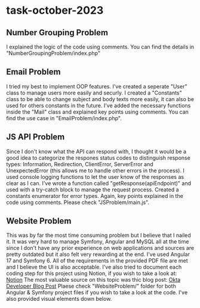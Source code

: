# task-october-2023
## Number Grouping Problem
I explained the logic of the code using comments. You can find the details in "NumberGroupingProblem/index.php"

## Email Problem
I tried my best to implement OOP features. 
I've created a seperate "User" class to manage users more easily and securly. 
I created a "Constants" class to be able to change subject and body texts more easily, it can also be used for others constants in the future.
I've added the necessary functions inside the "Mail" class and explained key points using comments.
You can find the use case in "EmailProblem/index.php".

## JS API Problem
Since I don't know what the API can respond with, I thought it would be a good idea to categorize the respones status codes to distinguish response types: Information, Redirection, ClientError, ServerError and UnexpectedError (this allows me to handle other errors in the process).
I used console logging functions to let the user know of the responses as clear as I can.
I've wrote a function called "getResponse(apiEndpoint)" and used with a try-catch block to manage the request process.
Created a constants enumerator for error types.
Again, key points explained in the code using comments. Please check "JSProblem/main.js".

## Website Problem
This was by far the most time consuming problem but I believe that I nailed it. It was very hard to manage Symfony, Angular and MySQL all at the time since I don't have any prior experience on web applications and sources are pretty outdated but it also felt very rewarding at the end. 
I've used Angular 17 and Symfony 6.
All of the requirements in the provided PDF file are met and I believe the UI is also acceptable.
I've also tried to document each coding step for this project using Notion, if you wish to take a look at: [Notion](https://miniature-glue-ddc.notion.site/Symfony-Angular-8e35ca386d5346f7b76fa94b576d773f?pvs=4)
The most valuable source on this topic was thic blog post: [Okta Developer Blog Post](https://developer.okta.com/blog/2018/08/14/php-crud-app-symfony-angular#create-a-form-to-add-new-movies-to-the-angular-app)
Plaese check "WebsiteProblem/" folder for both Angular & Symfony project files if you wish to take a look at the code. I've also provided visual elements down below.

